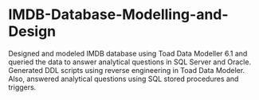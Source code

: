 # IMDB-Database-Modelling-and-Design
Designed and modeled IMDB database using Toad Data Modeller 6.1 and queried the data to answer analytical questions in SQL Server and Oracle. Generated DDL scripts using reverse engineering in Toad Data Modeler.  Also, answered analytical questions using SQL stored procedures and triggers.
